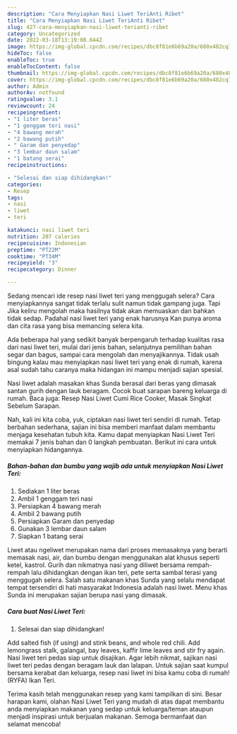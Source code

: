 ```yaml
---
description: "Cara Menyiapkan Nasi Liwet TeriAnti Ribet"
title: "Cara Menyiapkan Nasi Liwet TeriAnti Ribet"
slug: 427-cara-menyiapkan-nasi-liwet-terianti-ribet
category: Uncategorized
date: 2022-03-18T13:19:08.644Z
image: https://img-global.cpcdn.com/recipes/dbc8f81e6b69a20a/680x482cq70/nasi-liwet-teri-foto-resep-utama.jpg
hideToc: false
enableToc: true
enableTocContent: false
thumbnail: https://img-global.cpcdn.com/recipes/dbc8f81e6b69a20a/680x482cq70/nasi-liwet-teri-foto-resep-utama.jpg
cover: https://img-global.cpcdn.com/recipes/dbc8f81e6b69a20a/680x482cq70/nasi-liwet-teri-foto-resep-utama.jpg
author: Admin
authorAv: notfound
ratingvalue: 3.1
reviewcount: 24
recipeingredient:
- "1 liter beras"
- "1 genggam teri nasi"
- "4 bawang merah"
- "2 bawang putih"
- " Garam dan penyedap"
- "3 lembar daun salam"
- "1 batang serai"
recipeinstructions:

- "Selesai dan siap dihidangkan!"
categories:
- Resep
tags:
- nasi
- liwet
- teri

katakunci: nasi liwet teri 
nutrition: 207 calories
recipecuisine: Indonesian
preptime: "PT22M"
cooktime: "PT34M"
recipeyield: "3"
recipecategory: Dinner

---
```



Sedang mencari ide resep nasi liwet teri yang menggugah selera? Cara menyiapkannya sangat tidak terlalu sulit namun tidak gampang juga. Tapi Jika keliru mengolah maka hasilnya tidak akan memuaskan dan bahkan tidak sedap. Padahal nasi liwet teri yang enak harusnya Kan punya aroma dan cita rasa yang bisa memancing selera kita.


Ada beberapa hal yang sedikit banyak berpengaruh terhadap kualitas rasa dari nasi liwet teri, mulai dari jenis bahan, selanjutnya pemilihan bahan segar dan bagus, sampai cara mengolah dan menyajikannya. Tidak usah bingung kalau mau menyiapkan nasi liwet teri yang enak di rumah, karena asal sudah tahu caranya maka hidangan ini mampu menjadi sajian spesial.

Nasi liwet adalah masakan khas Sunda berasal dari beras yang dimasak santan gurih dengan lauk beragam. Cocok buat sarapan bareng keluarga di rumah. Baca juga: Resep Nasi Liwet Cumi Rice Cooker, Masak Singkat Sebelum Sarapan.


Nah, kali ini kita coba, yuk, ciptakan nasi liwet teri sendiri di rumah. Tetap berbahan sederhana, sajian ini bisa memberi manfaat dalam membantu menjaga kesehatan tubuh kita. Kamu dapat menyiapkan Nasi Liwet Teri memakai 7 jenis bahan dan 0 langkah pembuatan. Berikut ini cara untuk menyiapkan hidangannya.

<!--inarticleads1-->

##### Bahan-bahan dan bumbu yang wajib ada untuk menyiapkan Nasi Liwet Teri:

1. Sediakan 1 liter beras
1. Ambil 1 genggam teri nasi
1. Persiapkan 4 bawang merah
1. Ambil 2 bawang putih
1. Persiapkan  Garam dan penyedap
1. Gunakan 3 lembar daun salam
1. Siapkan 1 batang serai


Liwet atau ngeliwet merupakan nama dari proses memasaknya yang berarti memasak nasi, air, dan bumbu dengan menggunakan alat khusus seperti ketel, kastrol. Gurih dan nikmatnya nasi yang diliwet bersama rempah-rempah lalu dihidangkan dengan ikan teri, pete serta sambal terasi yang menggugah selera. Salah satu makanan khas Sunda yang selalu mendapat tempat tersendiri di hati masyarakat Indonesia adalah nasi liwet. Menu khas Sunda ini merupakan sajian berupa nasi yang dimasak. 

<!--inarticleads2-->

##### Cara buat Nasi Liwet Teri:


1. Selesai dan siap dihidangkan!

Add salted fish (if using) and stink beans, and whole red chili. Add lemongrass stalk, galangal, bay leaves, kaffir lime leaves and stir fry again. Nasi liwet teri pedas siap untuk disajikan. Agar lebih nikmat, sajikan nasi liwet teri pedas dengan beragam lauk dan lalapan. Untuk sajian saat kumpul bersama kerabat dan keluarga, resep nasi liwet ini bisa kamu coba di rumah! (RYFA) Ikan Teri. 

Terima kasih telah menggunakan resep yang kami tampilkan di sini. Besar harapan kami, olahan Nasi Liwet Teri yang mudah di atas dapat membantu anda menyiapkan makanan yang sedap untuk keluarga/teman ataupun menjadi inspirasi untuk berjualan makanan. Semoga bermanfaat dan selamat mencoba!
